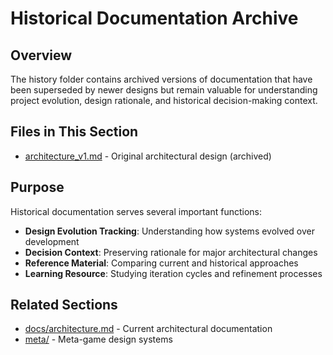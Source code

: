 # Historical Documentation Archive

## Overview

The history folder contains archived versions of documentation that have been superseded by newer designs but remain valuable for understanding project evolution, design rationale, and historical decision-making context.

## Files in This Section

- [architecture_v1.md](architecture_v1.md) - Original architectural design (archived)

## Purpose

Historical documentation serves several important functions:

- **Design Evolution Tracking**: Understanding how systems evolved over development
- **Decision Context**: Preserving rationale for major architectural changes
- **Reference Material**: Comparing current and historical approaches
- **Learning Resource**: Studying iteration cycles and refinement processes

## Related Sections

- [docs/architecture.md](../docs/architecture.md) - Current architectural documentation
- [meta/](../meta/README.md) - Meta-game design systems
